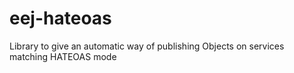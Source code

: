 # eej-hateoas
Library to give an automatic way of publishing Objects on services matching HATEOAS mode

